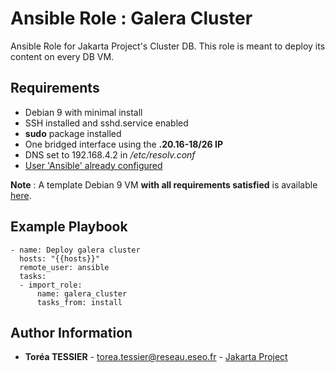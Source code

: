 # Ansible Role : Galera Cluster

Ansible Role for Jakarta Project's Cluster DB.
This role is meant to deploy its content on every DB VM.

Requirements
------------

- Debian 9 with minimal install
- SSH installed and sshd.service enabled
- **sudo** package installed
- One bridged interface using the **.20.16-18/26 IP**
- DNS set to 192.168.4.2 in */etc/resolv.conf*
- [User 'Ansible' already configured](https://github.com/nickjj/ansible-user)

**Note** : A template Debian 9 VM **with all requirements satisfied** is available [here](https://192.168.4.16/Equipe_1_Jakarta/debian9-template).

Example Playbook
----------------

```
- name: Deploy galera cluster
  hosts: "{{hosts}}"
  remote_user: ansible
  tasks:
  - import_role:
      name: galera_cluster
      tasks_from: install
```

Author Information
------------------

* **Toréa TESSIER** - <torea.tessier@reseau.eseo.fr> - [Jakarta Project](https://192.168.4.16/Equipe_1_Jakarta/)